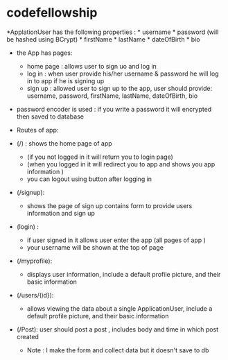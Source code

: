 # codefellowship

*ApplationUser has the following properties : 
    * username
    * password (will be hashed using BCrypt)
    * firstName
    * lastName
    * dateOfBirth
    * bio

* the App has pages: 
  * home page : allows user to sign uo and log in 
  * log in  : when user provide his/her username & password he will log in to app if he is signing up
  * sign up : allowed user to sign up to the app, user should provide: username, password, firstName, lastName, dateOfBirth, bio

* password encoder is used : if you write a password it will encrypted then saved to database 


* Routes of app: 
* (/) : shows the home page of app 
  * (if you not logged in it will return you to login page)
  * (when you logged in it will redirect you to app and shows you app information )
  * you can logout using button after logging in 
  
* (/signup): 
  * shows the page of sign up contains form to provide users information and sign up

* (login) : 
  * if user signed in it allows user enter the app (all pages of app )
  * your username will be shown at the top of page 

* (/myprofile):
  * displays user information, include a default profile picture, and their basic information 

* (/users/{id}): 
  * allows viewing the data about a single ApplicationUser, include a default profile picture, and their basic information

* (/Post): user should post a post , includes body and time in which post created 
  * Note : I make the form and collect data but it doesn't save to db 

   